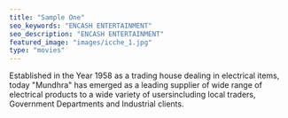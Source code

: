```yaml
---
title: "Sample One"
seo_keywords: "ENCASH ENTERTAINMENT"
seo_description: "ENCASH ENTERTAINMENT"
featured_image: "images/icche_1.jpg"
type: "movies"
---
```


Established in the Year 1958 as a trading house dealing in electrical items, today "Mundhra" has emerged as a leading supplier of wide range of electrical products to a wide variety of usersincluding local traders, Government Departments and Industrial clients.